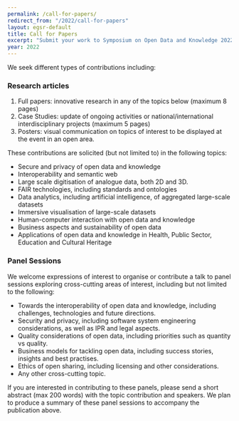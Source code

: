 ```yaml
---
permalink: /call-for-papers/
redirect_from: "/2022/call-for-papers"
layout: egsr-default
title: Call for Papers
excerpt: "Submit your work to Symposium on Open Data and Knowledge 20222"
year: 2022
---
```


We seek different types of contributions including:

### Research articles


1. Full papers: innovative research in any of the topics below (maximum 8 pages)
2. Case Studies: update of ongoing activities or national/international interdisciplinary projects (maximum 5 pages)
3. Posters: visual communication on topics of interest to be displayed at the event in an open area.

These contributions are solicited (but not limited to) in the following topics:
- Secure and privacy of open data and knowledge
- Interoperability and semantic web
- Large scale digitisation of analogue data, both 2D and 3D. 
- FAIR technologies, including standards and ontologies  
- Data analytics, including artificial intelligence, of aggregated large-scale datasets
- Immersive visualisation of large-scale datasets
- Human-computer interaction with open data and knowledge
- Business aspects and sustainability of open data
- Applications of open data and knowledge in Health, Public Sector, Education and Cultural Heritage
<!-- These contributions will be published in TO DEFINE. -->

<!-- <h2> Open large scale datasets and repositories</h2>
We will make available an online directory of datasets and repositories available to the community. Please send a title, summary of the dataset, link for access, licensing details and conditions of usage. -->

### Panel Sessions 
We welcome expressions of interest to organise or contribute a talk to panel sessions exploring cross-cutting areas of interest, including but not limited to the following: 
- Towards the interoperability of open data and knowledge, including challenges, technologies and future directions.
- Security and privacy, including software system engineering considerations, as well as IPR and legal aspects.
- Quality considerations of open data, including priorities such as quantity vs quality.
- Business models for tackling open data, including success stories, insights and best practises.
- Ethics of open sharing, including licensing and other considerations.
- Any other cross-cutting topic.

If you are interested in contributing to these panels, please send a short abstract (max 200 words) with the topic contribution and speakers. We plan to produce a summary of these panel sessions to accompany the publication above.
